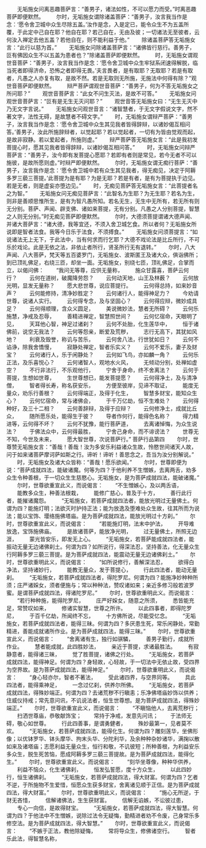 <!-- { "loadSidebar": true } -->
　　无垢施女问离恶趣菩萨言：“善男子，诸法如性，不可以愿力而受。”时离恶趣菩萨即便默然。
　　尔时，无垢施女谓除诸盖菩萨：“善男子，汝言我当作是念：‘愿令舍卫城中众生尽除五盖。’汝作是念，入是定已，能令众生不为五盖所覆，于此定中己自在耶？他自在耶？若己自在，无由及彼；一切诸法无至彼者，云何汝入禅定去他五盖？若他自在，则不能利益于他。”
　　除诸盖菩萨答无垢施女言：“此行以慈为首。”
　　无垢施女问除诸盖菩萨言：“诸佛皆行慈行。善男子，叵有佛因众生不以五盖为患者也？”除诸盖菩萨即便默然。
　　时，无垢施女谓观世音菩萨：“善男子，汝言我当作是念：‘愿令舍卫城中众生牢狱系闭速得解脱，临当死者即得济命，恐怖之者即得无畏。’夫言畏者，是有取耶？无取耶？若是有取者，凡愚之人亦复有取，是故不然。若是无取则无所施，无施法中何得有除？”观世音菩萨即便默然。
　　辩严菩萨谓观世音菩萨：“善男子，何为不答无垢施女之所问耶？”
　　观世音菩萨言：“此女不问生灭法，是故不可答。”
　　无垢施女问观世音菩萨言：“叵有是无生无灭问耶？”
　　观世音答无垢施女曰：“无生无灭中乃无文字言说。”
　　无垢施女问观世音言：“诸智慧者，于无文字假说文字，然不著文字，法性无碍，是故慧者不碍文字。”
　　时，无垢施女谓辩严菩萨：“善男子，汝言我当作是念：‘愿令舍卫城中众生其见我者皆得辞辩，以诸妙偈互相问答。’善男子，汝此所施辞辩者，以觉起耶？若以觉起者，一切有为皆由觉观而起，是故非寂静。若以爱起者，所施则虚。”
　　辩严菩萨答无垢施女言：“此是我初发菩提心时，愿其见我者皆得辞辩，以诸妙偈互相问答。”
　　时，无垢施女问辩严菩萨言：“善男子，汝今即有发菩提心愿耶？若即有者则是常见，若今无者不可以施彼，是故所愿则虚。”时辩严即便默然。
　　尔时，无垢施女谓无痴行菩萨：“善男子，汝言我作是念：‘愿令舍卫城中若有众生其见我者，得无痴见，决定于阿耨多罗三藐三菩提。’此菩提为是有耶？为是无耶？若是有者，是有为菩提执于边见。若是无者，则是虚妄亦堕边见。”
　　时，无痴见菩萨答无垢施女言：“此菩提者名之为智。”
　　无垢施女问无痴见菩萨言：“此智名为生耶？为无生耶？若名为生，则非是善顺思惟所生，是有为智凡愚所知。若名无生，无生中无所有，若无所有则无分别。菩萨、声闻、辟支佛、诸如来菩提，无有分别。凡愚之人分别菩提，智慧之人则无分别。”时无痴见菩萨即便默然。
　　尔时，大德须菩提谓诸大德声闻、并诸大菩萨言：“诸大德，我等宜还，不须入舍卫城乞食。所以者何？无垢施女所说即是智者法食。我等今日乐于法食，不须搏食。”
　　无垢施女问须菩提言：“如说诸法无上无下，于此法中，当有何求而行乞耶？大德不戏论法是比丘所行，不可乐於戏论。此是无依之法，非依止者所行，贤圣所行无有退转。”
　　尔时，八大声闻、八大菩萨，梵天等五百婆罗门，无垢施女、波斯匿王及诸大众，俱诣佛所；到已顶礼佛足，右绕三匝，却坐一面。无垢施女，别绕七匝，顶礼佛足，合掌而立，以偈问佛：
　　“我问无等尊，应供无量称，
　　施众甘露喜，菩萨云何行？
　　云何在道树，破魔降劳怨？
　　云何动天地，山王及林薮？
　　云何放光明，显发无量称？
　　愿大悲世尊，说应菩提行。
　　云何得总持，如来妙音声？
　　云何能修持，清净妙胜定？
　　云何诸行人，能得神足力？
　　今劝请世尊，说诸人实行。
　　云何得专念，及与坚固心？
　　云何得应辩，微妙成具足？
　　云何得顺理，含众义圆足，
　　美说微妙法，慧者无所碍？
　　云何乐施慧，净戒及忍辱，
　　善精进禅定，智慧照世间？
　　云何忆宿命，天眼明了见，
　　天耳他心智，神足过诸刹？
　　云何不处胎，化生莲华中，
　　恒于诸佛前，说空无我法？
　　云何等怨亲，断爱及荒秽，
　　志行无高下，其犹如风地？
　　利衰及毁誉，称讥与苦乐，
　　云何舍八法，行世犹如日？
　　云何不谄诤，除我舍憍慢，
　　寂静处禅定，智者乐实义？
　　云何不爱乐，妻子及财宝？
　　云何诸行人，乐于闲静处？
　　云何如飞鸟，亦如麟一角？
　　云何乐正法，及乐喜悦心？
　　云何诸智人，观地水火风，
　　无倾动分别，处禅如虚空？
　　不行非法行，不乐观他行，
　　宁舍于身命，终不舍离法？
　　云何于菩提，生想如世尊，
　　生世尊想已，能发菩提愿？
　　云何得净土，及与清净僧，
　　智者得长寿，称名获安乐，
　　方便至彼岸，见谛不取证，
　　能度无量众，劝乐行善根？
　　云何得端正，及得于化生，
　　智慧多财宝，能知众生心？
　　云何忆宿命，常与诸佛会，
　　于千万亿劫，恒不生难处？
　　云何得种好，及三十二相？
　　云何善辞辩，及得于应辩？
　　云何修净土，成就比丘众，
　　随所愿乐处，能得生于彼？
　　导者作何行，能得色名称？
　　得力精进等，云何得不坏？
　　云何不犹豫，能行菩萨道，
　　去离诸悼悔，为众生说法？
　　于佛法众中，云何得最胜，
　　宁舍己身命，而不诽谤法？
　　世尊无不知，今世及未来，
　　愿大智世尊，次说菩萨行。”
菩萨行品第四
　　尔时，世尊赞无垢施女言：“善哉！善哉！汝为多安乐利益诸众生故，怜愍世间诸天人故，问于如来诸菩萨摩诃萨如斯之行。谛听！谛听！善思念之，吾当为汝分别解说。”
　　时，无垢施女及诸大众皆称：“善哉！愿乐欲闻。”
　　尔时，世尊即便为说：“菩萨成就四法，能破诸魔。何等为四？于他利养不生憎嫉，去离两舌，劝多众生令种善根，于一切众生生慈愍心。无垢施女，是为菩萨成就四法，能破诸魔。”
　　尔时，世尊欲重宣此义，而说偈言：
　　“不生憎嫉心，及以两舌语，
　　能教多众生，种善法根栽，
　　能修广慈心，普及于十方，
　　善行此行者，能摧诸魔怨。
　　“无垢施女，若菩萨成就四法者，能放光明过无量佛土。何谓为四？能施灯明；法欲灭时护持正法；能为放逸及堕难处众生故，往其所而为说法；能以宝饰、璎络施佛塔庙。是为菩萨成就四法，能放光明过十方刹。”
　　尔时，世尊欲重宣此义，而说偈言：
　　“若能施灯明，法末中护法，
　　开导难放逸，宝饰施佛庙。
　　是故诸菩萨，能放净光明，
　　过无量佛土，所照无边涯，
　　蒙光皆安乐，即发无上心。
　　“无垢施女，若菩萨能成就四法者，能振动无量无边诸佛刹土。何谓为四？如所说行，得深法忍，坚持善法，化无量众生行阿耨多罗三藐三菩提。是为菩萨成就四法，能震动无量无边诸佛刹土。”
　　尔时，世尊欲重明此义，而说偈言：
　　“如所说修行，善解深法忍，
　　欲得白净法，坚持诸妙行，
　　能教无量众，发于菩提心，
　　行此四法者，能动无量刹。
　　“无垢施女，若菩萨成就四法者，得陀罗尼。何谓为四？能施净妙种种所须；庄严诸婇女，须者便施与；常以种种法，赞叹诸如来；亲近多修习般若波罗蜜。是谓菩萨成就四法，得诸陀罗尼。”
　　尔时，世尊欲重明此义。而说偈言：
　　“若行种种施，能得陀罗尼，
　　庄严好婇女，随意之所须，
　　悉皆能充足，常赞叹如来，
　　修诸实智慧，世尊之所许。
　　以此四事者，即得陀罗尼，
　　于百千亿劫，所闻终不忘，
　　十方佛所说，尽能受忆念。
　　“无垢施女，若菩萨成就四法者，能得三昧。何谓为四？多厌患生死，常乐闲静处，常勤精进，善能成就诸所作业。是为菩萨成就四法，能得三昧。”
　　尔时，世尊欲重宣此义，而说偈言：
　　“舍离诸有生，独行如骐驎，
　　善男子勤行，成就所作业。
　　慧者能成就，此四胜妙法，
　　亲近于菩提，求诸最胜法。
　　有寂静意者，能得诸三昧，
　　觉了胜菩提，诸佛之行处。
　　“无垢施女，若菩萨成就四法，能得神足。何谓为四？身轻故，心轻故，于一切法中无依止故，受四界为空界故。是为菩萨成就四法，能得神足。”
　　尔时，世尊欲重明此义，而说偈言：
　　“身心轻亦尔，智者不著法，
　　受此诸四界，与空界同等。
　　具此四法者，能得乘神足，
　　一念过亿刹，供养尔所佛。
　　“无垢施女，若菩萨成就四法，得殊妙端正。何谓为四？去诸荒秽不行瞋恚；乐净佛塔庙妙饰以供养；住威仪持戒；常先意问讯，不讥说法者，恒生世尊想。是为菩萨成就四法，得殊妙端正。”
　　尔时，世尊欲重宣此义，而说偈言：
　　“不瞋恼他人，去离荒秽行；
　　扫洒世尊庙，恭敬献饰宝；
　　常持于净戒，发意先问讯；
　　于法师无碍，敬心如世尊。
　　行此四善事，是谓勇健者，
　　殊妙最第一，见者莫不欢。
　　“无垢施女，若菩萨成就四法，能得化生。何谓为四？雕刻莲华，坐佛形像；以优钵罗华、钵头摩华、拘末头华、分陀利华，及余种种杂妙诸华，满掬以散如来及诸塔庙；志愿利益无量众生，恒行和敬，不讥彼短；所种善根，为利益安乐多众生，脱生死苦恼，愿成阿耨多罗三藐三菩提故。是为菩萨成就四法，能得化生。”
　　尔时，世尊欲重宣此义。而说偈言：
　　“刻华坐尊像，种种华供养，
　　利益不恼众，化生诸佛刹，
　　恒发弘誓愿，度十方众生，
　　以此四妙行，恒生诸佛刹。
　　“无垢施女，若菩萨成就四法，得大财富。何谓为四？乞者不逆，于所施物不生爱惜，恒愿众生获多财宝，舍离诸见顺于正信。是为菩萨成就四法，得大财富。”
　　尔时，世尊欲重明此义，而说偈言：
　　“施心无所逆，于财无吝惜，
　　信解诸佛法，生生获财富。
　　信解无谄嫉，不讼彼过患，
　　专心一向信，是故得财宝。
　　“无垢施女，若菩萨成就四法，得大智慧。何谓为四？于他法中不生憎嫉，说除过法令无疑悔，勤精进者劝不令废，己身常乐多修空法。是为菩萨成就四法，得大智慧。”
　　尔时，世尊欲重宣此义，而说偈言：
　　“不嫉于正法，教他除疑悔，
　　常将导众生，修佛诸空行。
　　智者乐此法，得智慧名称，
